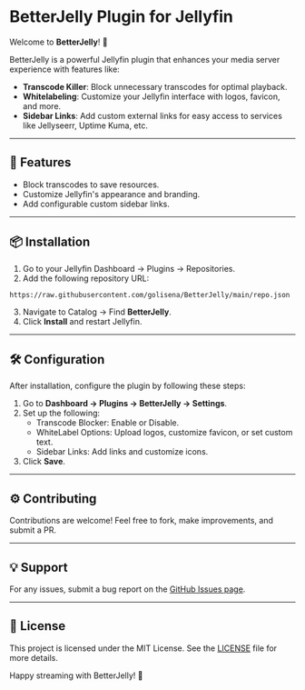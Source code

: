# BetterJelly Plugin for Jellyfin

Welcome to **BetterJelly**! 🎉

BetterJelly is a powerful Jellyfin plugin that enhances your media server experience with features like:
- **Transcode Killer**: Block unnecessary transcodes for optimal playback.
- **Whitelabeling**: Customize your Jellyfin interface with logos, favicon, and more.
- **Sidebar Links**: Add custom external links for easy access to services like Jellyseerr, Uptime Kuma, etc.

---

## 🚀 **Features**

- Block transcodes to save resources.
- Customize Jellyfin's appearance and branding.
- Add configurable custom sidebar links.

---

## 📦 **Installation**

1. Go to your Jellyfin Dashboard → Plugins → Repositories.
2. Add the following repository URL:

```plaintext
https://raw.githubusercontent.com/golisena/BetterJelly/main/repo.json
```

3. Navigate to Catalog → Find **BetterJelly**.
4. Click **Install** and restart Jellyfin.

---

## 🛠️ **Configuration**

After installation, configure the plugin by following these steps:

1. Go to **Dashboard → Plugins → BetterJelly → Settings**.
2. Set up the following:
   - Transcode Blocker: Enable or Disable.
   - WhiteLabel Options: Upload logos, customize favicon, or set custom text.
   - Sidebar Links: Add links and customize icons.
3. Click **Save**.

---

## ⚙️ **Contributing**

Contributions are welcome! Feel free to fork, make improvements, and submit a PR.

---

## 💡 **Support**

For any issues, submit a bug report on the [GitHub Issues page](https://github.com/golisena/BetterJelly/issues).

---

## 📜 **License**

This project is licensed under the MIT License. See the [LICENSE](LICENSE) file for more details.

Happy streaming with BetterJelly! 🍿

